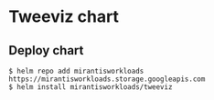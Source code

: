 # Tweeviz chart

## Deploy chart
```console
$ helm repo add mirantisworkloads https://mirantisworkloads.storage.googleapis.com
$ helm install mirantisworkloads/tweeviz
```
